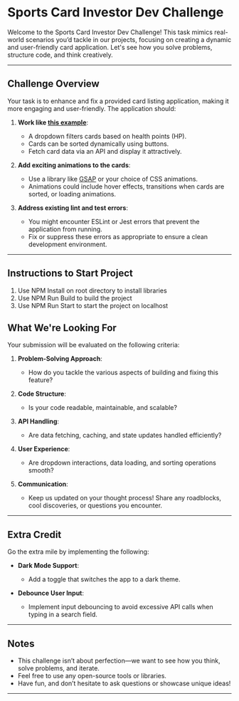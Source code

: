 # **Sports Card Investor Dev Challenge**

Welcome to the Sports Card Investor Dev Challenge! This task mimics real-world scenarios you’d tackle in our projects, focusing on creating a dynamic and user-friendly card application. Let's see how you solve problems, structure code, and think creatively.

---

## **Challenge Overview**

Your task is to enhance and fix a provided card listing application, making it more engaging and user-friendly. The application should:

1. **Work like [this example](https://jam.dev/c/5bbe3b26-56e4-4778-9f35-ed188e35f096)**:
   - A dropdown filters cards based on health points (HP).
   - Cards can be sorted dynamically using buttons.
   - Fetch card data via an API and display it attractively.

2. **Add exciting animations to the cards**:
   - Use a library like [GSAP](https://greensock.com/gsap/) or your choice of CSS animations.
   - Animations could include hover effects, transitions when cards are sorted, or loading animations.

3. **Address existing lint and test errors**:
   - You might encounter ESLint or Jest errors that prevent the application from running.
   - Fix or suppress these errors as appropriate to ensure a clean development environment.

---

## Instructions to Start Project

1. Use NPM Install on root directory to install libraries
2. Use NPM Run Build to build the project
3. Use NPM Run Start to start the project on localhost 

## **What We're Looking For**

Your submission will be evaluated on the following criteria:

1. **Problem-Solving Approach**:
   - How do you tackle the various aspects of building and fixing this feature?

2. **Code Structure**:
   - Is your code readable, maintainable, and scalable?

3. **API Handling**:
   - Are data fetching, caching, and state updates handled efficiently?

4. **User Experience**:
   - Are dropdown interactions, data loading, and sorting operations smooth?

5. **Communication**:
   - Keep us updated on your thought process! Share any roadblocks, cool discoveries, or questions you encounter.

---

## **Extra Credit**

Go the extra mile by implementing the following:

- **Dark Mode Support**:
  - Add a toggle that switches the app to a dark theme.

- **Debounce User Input**:
  - Implement input debouncing to avoid excessive API calls when typing in a search field.

---

## **Notes**

- This challenge isn’t about perfection—we want to see how you think, solve problems, and iterate.
- Feel free to use any open-source tools or libraries.
- Have fun, and don’t hesitate to ask questions or showcase unique ideas!

---
